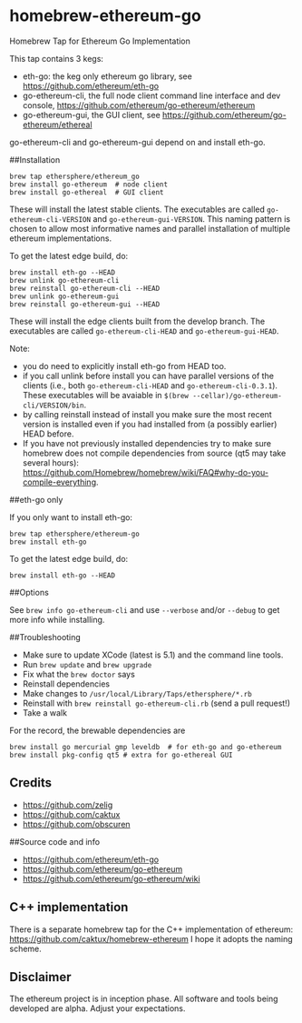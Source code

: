 homebrew-ethereum-go
====================

Homebrew Tap for Ethereum Go Implementation

This tap contains 3 kegs: 
- eth-go: the keg only ethereum go library, see https://github.com/ethereum/eth-go 
- go-ethereum-cli, the full node client command line interface and dev console, https://github.com/ethereum/go-ethereum/ethereum
- go-ethereum-gui, the GUI client, see https://github.com/ethereum/go-ethereum/ethereal

go-ethereum-cli and go-ethereum-gui depend on and install eth-go.

##Installation

```
brew tap ethersphere/ethereum_go
brew install go-ethereum  # node client 
brew install go-ethereal  # GUI client
```

These will install the latest stable clients. The executables are called `go-ethereum-cli-VERSION` and `go-ethereum-gui-VERSION`. This naming pattern is chosen to allow most informative names and parallel installation of multiple ethereum implementations.

To get the latest edge build, do:
```
brew install eth-go --HEAD
brew unlink go-ethereum-cli
brew reinstall go-ethereum-cli --HEAD
brew unlink go-ethereum-gui
brew reinstall go-ethereum-gui --HEAD
```

These will install the edge clients built from the develop branch. The executables are called `go-ethereum-cli-HEAD` and `go-ethereum-gui-HEAD`. 

Note:
- you do need to explicitly install eth-go from HEAD too.
- if you call unlink before install you can have parallel versions of the clients (i.e., both `go-ethereum-cli-HEAD` and `go-ethereum-cli-0.3.1`). These executables will be avaiable in `$(brew --cellar)/go-ethereum-cli/VERSION/bin`.
- by calling reinstall instead of install you make sure the most recent version is installed even if you had installed from (a possibly earlier) HEAD before.
- If you have not previously installed dependencies try to make sure homebrew does not compile dependencies from source (qt5 may take several hours): https://github.com/Homebrew/homebrew/wiki/FAQ#why-do-you-compile-everything. 

##eth-go only

If you only want to install eth-go:

```
brew tap ethersphere/ethereum-go
brew install eth-go
```

To get the latest edge build, do:
```
brew install eth-go --HEAD
```

##Options

See `brew info go-ethereum-cli` and use `--verbose` and/or `--debug` to get more info while installing.

##Troubleshooting

* Make sure to update XCode (latest is 5.1) and the command line tools.
* Run `brew update` and `brew upgrade`
* Fix what the `brew doctor` says
* Reinstall dependencies
* Make changes to `/usr/local/Library/Taps/ethersphere/*.rb`
* Reinstall with `brew reinstall go-ethereum-cli.rb` (send a pull request!)
* Take a walk

For the record, the brewable dependencies are

    brew install go mercurial gmp leveldb  # for eth-go and go-ethereum
    brew install pkg-config qt5 # extra for go-ethereal GUI

## Credits
* https://github.com/zelig
* https://github.com/caktux
* https://github.com/obscuren

##Source code and info
* https://github.com/ethereum/eth-go
* https://github.com/ethereum/go-ethereum
* https://github.com/ethereum/go-ethereum/wiki

## C++ implementation 
There is a separate homebrew tap for the C++ implementation of ethereum: https://github.com/caktux/homebrew-ethereum
I hope it adopts the naming scheme.

## Disclaimer

The ethereum project is in inception phase. All software and tools being developed are alpha. Adjust your expectations.


